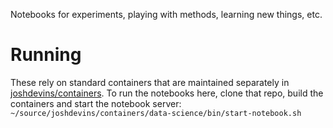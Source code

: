 Notebooks for experiments, playing with methods, learning new things, etc.

# Running

These rely on standard containers that are maintained separately in
[joshdevins/containers](http://github.com/joshdevins/containers). To run the
notebooks here, clone that repo, build the containers and start the notebook
server: `~/source/joshdevins/containers/data-science/bin/start-notebook.sh`
